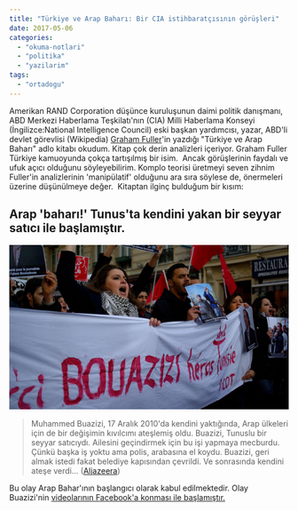 ```yaml
---
title: "Türkiye ve Arap Baharı: Bir CIA istihbaratçısının görüşleri"
date: 2017-05-06
categories: 
  - "okuma-notlari"
  - "politika"
  - "yazilarim"
tags: 
  - "ortadogu"
---
```


Amerikan RAND Corporation düşünce kuruluşunun daimi politik danışmanı, ABD Merkezi Haberlama Teşkilatı'nın (CIA) Milli Haberlama Konseyi (İngilizce:National Intelligence Council) eski başkan yardımcısı, yazar, ABD'li devlet görevlisi (Wikipedia) [Graham Fuller](https://tr.wikipedia.org/wiki/Graham_Fuller)'in yazdığı "Türkiye ve Arap Baharı" adlo kitabı okudum. Kitap çok derin analizleri içeriyor. Graham Fuller Türkiye kamuoyunda çokça tartışılmış bir isim.  Ancak görüşlerinin faydalı ve ufuk açıcı olduğunu söyleyebilirim. Komplo teorisi üretmeyi seven zihnim Fuller'in analizlerinin 'manipülatif' olduğunu ara sıra söylese de, önermeleri üzerine düşünülmeye değer.  Kitaptan ilginç bulduğum bir kısım:

## Arap 'baharı!' Tunus'ta kendini yakan bir seyyar satıcı ile başlamıştır.

![tunus-devrim-buazizi.jpg](/images/tunus-devrim-buazizi.jpg)

> Muhammed Buazizi, 17 Aralık 2010'da kendini yaktığında, Arap ülkeleri için de bir değişimin kıvılcımı ateşlemiş oldu. Buazizi, Tunuslu bir seyyar satıcıydı. Ailesini geçindirmek için bu işi yapmaya mecburdu. Çünkü başka iş yoktu ama polis, arabasına el koydu. Buazizi, geri almak istedi fakat belediye kapısından çevrildi. Ve sonrasında kendini ateşe verdi... ([Aljazeera](http://www.aljazeera.com.tr/haber/atesin-yandigi))

Bu olay Arap Bahar'ının başlangıcı olarak kabul edilmektedir. Olay Buazizi'nin [videolarının Facebook'a konması ile başlamıştır.](http://www.aljazeera.com.tr/haber/atesin-yandigi)

